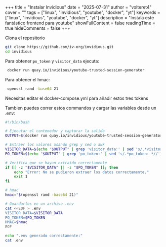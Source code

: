 +++
title = "Instalar Invidious"
date = "2025-07-31"
author = "volteret4"
cover = ""
tags = ["linux", "invidious", "youtube", "docker", "yt"]
keywords = ["linux", "invidious", "youtube", "docker", "yt"]
description = "Instala este fantástico frontend para youtube"
showFullContent = false
readingTime = true
hideComments = false
+++


Clona el repositorio
```bash
git clone https://github.com/iv-org/invidious.git
cd invidious
```

Para obtener `po_token` y `visitor_data` ejecuta:
```sh
 docker run quay.io/invidious/youtube-trusted-session-generator
```


Para obtener el hmac:
```sh
 openssl rand -base64 21
```

Necesitas editar el docker-compose.yml para añadir estos tres tokens


Tambien puedes correr estos commandos y cargar las variables desde un .env:

```sh
#!/bin/bash

# Ejecutar el contenedor y capturar la salida
OUTPUT=$(docker run quay.io/invidious/youtube-trusted-session-generator)

# Extraer los valores usando grep y sed o awk
VISITOR_DATA=$(echo "$OUTPUT" | grep 'visitor_data:' | sed 's/.*visitor_data: *//')
PO_TOKEN=$(echo "$OUTPUT" | grep 'po_token:' | sed 's/.*po_token: *//')

# Verifica que se hayan extraído correctamente
if [[ -z "$VISITOR_DATA" || -z "$PO_TOKEN" ]]; then
    echo "Error: No se pudieron extraer los datos correctamente."
    exit 1
fi

# hmac
hmac="$(openssl rand -base64 21)"

# Guardarlos en un archivo .env
cat <<EOF > .env
VISITOR_DATA=$VISITOR_DATA
PO_TOKEN=$PO_TOKEN
HMAC=$hmac
EOF

echo ".env generado correctamente:"
cat .env

